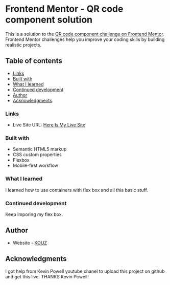 # Frontend Mentor - QR code component solution

This is a solution to the [QR code component challenge on Frontend Mentor](https://www.frontendmentor.io/challenges/qr-code-component-iux_sIO_H). Frontend Mentor challenges help you improve your coding skills by building realistic projects. 

## Table of contents
- [Links](#links)
- [Built with](#built-with)
- [What I learned](#what-i-learned)
- [Continued development](#continued-development)
- [Author](#author)
- [Acknowledgments](#acknowledgments)

### Links

- Live Site URL: [Here Is My Live Site](https://super-sopapillas-749077.netlify.app)

### Built with

- Semantic HTML5 markup
- CSS custom properties
- Flexbox
- Mobile-first workflow

### What I learned

I learned how to use containers with flex box and all this basic stuff.



### Continued development

Keep imporing my flex box.

## Author

- Website - [KOUZ](https://www.your-site.com)

## Acknowledgments

I got help from Kevin Powell youtube chanel to upload this project on github and get this live.
THANKS Kevin Powell!